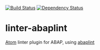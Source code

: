 [![Build Status](https://travis-ci.org/larshp/linter-abaplint.svg?branch=master)](https://travis-ci.org/larshp/linter-abaplint)
[![Dependency Status](https://david-dm.org/larshp/linter-abaplint.svg)](https://david-dm.org/larshp/linter-abaplint)

# linter-abaplint
[Atom](https://atom.io/) linter plugin for ABAP, using [abaplint](https://github.com/larshp/abaplint)
